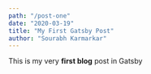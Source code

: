 ```yaml
---
path: "/post-one"
date: "2020-03-19"
title: "My First Gatsby Post"
author: "Sourabh Karmarkar"
---
```


This is my very **first blog** post in Gatsby
